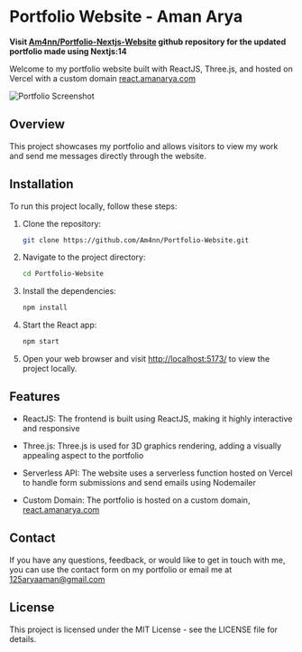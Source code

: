 # Portfolio Website - Aman Arya

<b>Visit [Am4nn/Portfolio-Nextjs-Website](https://github.com/Am4nn/Portfolio-Nextjs-Website) github repository for the updated portfolio made using Nextjs:14 </b>

Welcome to my portfolio website built with ReactJS, Three.js, and hosted on Vercel with a custom domain [react.amanarya.com](https://react.amanarya.com)

![Portfolio Screenshot](public/preview.png)

## Overview

This project showcases my portfolio and allows visitors to view my work and send me messages directly through the website.

## Installation

To run this project locally, follow these steps:

1. Clone the repository:

   ```bash
   git clone https://github.com/Am4nn/Portfolio-Website.git
   ```

2. Navigate to the project directory:

    ```bash
    cd Portfolio-Website
    ```

3. Install the dependencies:

    ```bash
    npm install
    ```

4. Start the React app:

    ```bash
    npm start
    ```

5. Open your web browser and visit <http://localhost:5173/> to view the project locally.

## Features

- ReactJS: The frontend is built using ReactJS, making it highly interactive and responsive

- Three.js: Three.js is used for 3D graphics rendering, adding a visually appealing aspect to the portfolio

- Serverless API: The website uses a serverless function hosted on Vercel to handle form submissions and send emails using Nodemailer

- Custom Domain: The portfolio is hosted on a custom domain, [react.amanarya.com](https://react.amanarya.com)

## Contact

If you have any questions, feedback, or would like to get in touch with me, you can use the contact form on my portfolio or email me at <125aryaaman@gmail.com>

## License

This project is licensed under the MIT License - see the LICENSE file for details.
